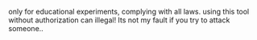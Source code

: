 only for educational experiments, complying with all laws.
using this tool without authorization can illegal!
Its not my fault if you try to attack someone..
